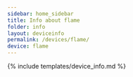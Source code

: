 ```yaml
---
sidebar: home_sidebar
title: Info about flame
folder: info
layout: deviceinfo
permalink: /devices/flame/
device: flame
---
```

{% include templates/device_info.md %}

